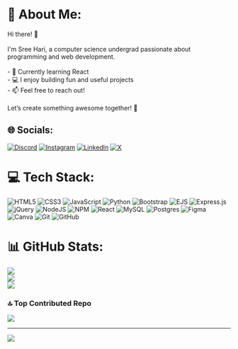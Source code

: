 # 💫 About Me:
Hi there! 👋  <br><br>I'm Sree Hari, a computer science undergrad passionate about programming and web development.  <br><br>- 🌱 Currently learning React<br>- 💻 I enjoy building fun and useful projects  <br>- 📫 Feel free to reach out!  <br><br>Let’s create something awesome together! 🚀  <br>


## 🌐 Socials:
[![Discord](https://img.shields.io/badge/Discord-%237289DA.svg?logo=discord&logoColor=white)](https://discord.gg/srhxri) [![Instagram](https://img.shields.io/badge/Instagram-%23E4405F.svg?logo=Instagram&logoColor=white)](https://instagram.com/srhxrii) [![LinkedIn](https://img.shields.io/badge/LinkedIn-%230077B5.svg?logo=linkedin&logoColor=white)](https://linkedin.com/in/thesrhari) [![X](https://img.shields.io/badge/X-black.svg?logo=X&logoColor=white)](https://x.com/thesrhari) 

# 💻 Tech Stack:
![HTML5](https://img.shields.io/badge/html5-%23E34F26.svg?style=for-the-badge&logo=html5&logoColor=white) ![CSS3](https://img.shields.io/badge/css3-%231572B6.svg?style=for-the-badge&logo=css3&logoColor=white) ![JavaScript](https://img.shields.io/badge/javascript-%23323330.svg?style=for-the-badge&logo=javascript&logoColor=%23F7DF1E) ![Python](https://img.shields.io/badge/python-3670A0?style=for-the-badge&logo=python&logoColor=ffdd54) ![Bootstrap](https://img.shields.io/badge/bootstrap-%238511FA.svg?style=for-the-badge&logo=bootstrap&logoColor=white) ![EJS](https://img.shields.io/badge/ejs-%23B4CA65.svg?style=for-the-badge&logo=ejs&logoColor=black) ![Express.js](https://img.shields.io/badge/express.js-%23404d59.svg?style=for-the-badge&logo=express&logoColor=%2361DAFB) ![jQuery](https://img.shields.io/badge/jquery-%230769AD.svg?style=for-the-badge&logo=jquery&logoColor=white) ![NodeJS](https://img.shields.io/badge/node.js-6DA55F?style=for-the-badge&logo=node.js&logoColor=white) ![NPM](https://img.shields.io/badge/NPM-%23CB3837.svg?style=for-the-badge&logo=npm&logoColor=white) ![React](https://img.shields.io/badge/react-%2320232a.svg?style=for-the-badge&logo=react&logoColor=%2361DAFB) ![MySQL](https://img.shields.io/badge/mysql-4479A1.svg?style=for-the-badge&logo=mysql&logoColor=white) ![Postgres](https://img.shields.io/badge/postgres-%23316192.svg?style=for-the-badge&logo=postgresql&logoColor=white) ![Figma](https://img.shields.io/badge/figma-%23F24E1E.svg?style=for-the-badge&logo=figma&logoColor=white) ![Canva](https://img.shields.io/badge/Canva-%2300C4CC.svg?style=for-the-badge&logo=Canva&logoColor=white) ![Git](https://img.shields.io/badge/git-%23F05033.svg?style=for-the-badge&logo=git&logoColor=white) ![GitHub](https://img.shields.io/badge/github-%23121011.svg?style=for-the-badge&logo=github&logoColor=white)
# 📊 GitHub Stats:
![](https://github-readme-stats.vercel.app/api?username=thesrhari&theme=dark&hide_border=false&include_all_commits=false&count_private=false)<br/>
![](https://github-readme-streak-stats.herokuapp.com/?user=thesrhari&theme=dark&hide_border=false)<br/>
![](https://github-readme-stats.vercel.app/api/top-langs/?username=thesrhari&theme=dark&hide_border=false&include_all_commits=false&count_private=false&layout=compact)

### 🔝 Top Contributed Repo
![](https://github-contributor-stats.vercel.app/api?username=thesrhari&limit=5&theme=dark&combine_all_yearly_contributions=true)

---
[![](https://visitcount.itsvg.in/api?id=thesrhari&icon=0&color=0)](https://visitcount.itsvg.in)

